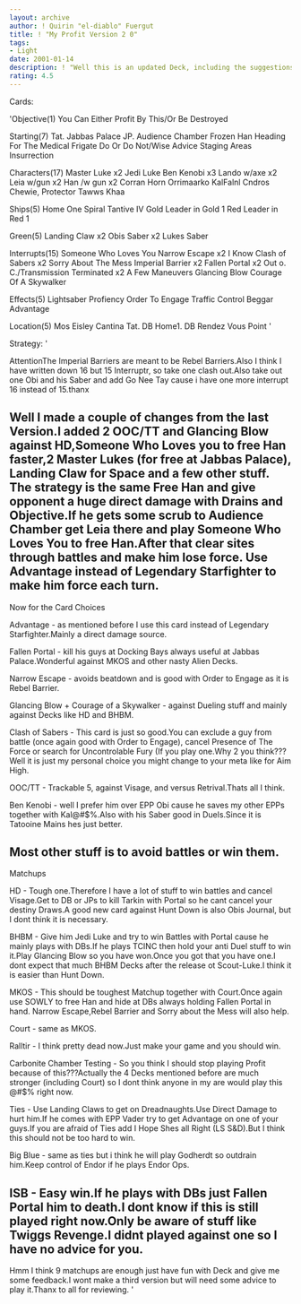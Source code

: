```yaml
---
layout: archive
author: ! Quirin "el-diablo" Fuergut
title: ! "My Profit Version 2 0"
tags:
- Light
date: 2001-01-14
description: ! "Well this is an updated Deck, including the suggestions from the reviews.And NO I dont fear Carbonite Chamber Testing, cause there are at least 4 or 5 better Dark Decks out there, so I dont think anyone in my area will play it."
rating: 4.5
---
```

Cards: 

'Objective(1)
You Can Either Profit By This/Or Be Destroyed

Starting(7)
Tat. Jabbas Palace
JP. Audience Chamber
Frozen Han
Heading For The Medical Frigate
Do Or Do Not/Wise Advice
Staging Areas
Insurrection

Characters(17)
Master Luke x2
Jedi Luke
Ben Kenobi x3
Lando w/axe x2
Leia w/gun x2
Han /w gun x2
Corran Horn
Orrimaarko
KalFalnl Cndros
Chewie, Protector
Tawws Khaa

Ships(5)
Home One
Spiral
Tantive IV
Gold Leader in Gold 1
Red Leader in Red 1

Green(5)
Landing Claw x2
Obis Saber x2
Lukes Saber

Interrupts(15)
Someone Who Loves You
Narrow Escape x2
I Know
Clash of Sabers x2
Sorry About The Mess
Imperial Barrier x2
Fallen Portal x2
Out o. C./Transmission Terminated x2
A Few Maneuvers
Glancing Blow
Courage Of A Skywalker

Effects(5)
Lightsaber Profiency
Order To Engage
Traffic Control
Beggar
Advantage

Location(5)
Mos Eisley
Cantina
Tat. DB
Home1. DB
Rendez Vous Point
'

Strategy: '

AttentionThe Imperial Barriers are meant to be Rebel Barriers.Also I think I have written down 16 but 15 Interruptr, so take one clash out.Also take out one Obi and his Saber and add Go Nee Tay cause i have one more interrupt 16 instead of 15.thanx

Well I made a couple of changes from the last Version.I added 2 OOC/TT and Glancing Blow against HD,Someone Who Loves you to free Han faster,2 Master Lukes (for free at Jabbas Palace), Landing Claw for Space and a few other stuff.
The strategy is the same Free Han and give opponent a huge direct damage with Drains and Objective.If he gets some scrub to Audience Chamber get Leia there and play Someone Who Loves You to free Han.After that clear sites through battles and make him lose force.
Use Advantage instead of Legendary Starfighter to make him force each turn.
--------------------------------------------------
Now for the Card Choices

Advantage - as mentioned before I use this card instead of Legendary Starfighter.Mainly a direct damage source.

Fallen Portal - kill his guys at Docking Bays always useful at Jabbas Palace.Wonderful against MKOS and other nasty Alien Decks.

Narrow Escape - avoids beatdown and is good with Order to Engage as it is Rebel Barrier.

Glancing Blow + Courage of a Skywalker - against Dueling stuff and mainly against Decks like HD and BHBM.

Clash of Sabers - This card is just so good.You can exclude a guy from battle (once again good with Order to Engage), cancel Presence of The Force or search for Uncontrolable Fury (If you play one.Why 2 you think??? Well it is just my personal choice you might change to your meta like for Aim High.

OOC/TT - Trackable 5, against Visage, and versus Retrival.Thats all I think.

Ben Kenobi - well I prefer him over EPP Obi cause he saves my other EPPs together with Kal@#$%.Also with his Saber good in Duels.Since it is Tatooine
Mains hes just better.

Most other stuff is to avoid battles or win them.
--------------------------------------------------

Matchups

HD - Tough one.Therefore I have a lot of stuff to win battles and cancel Visage.Get to DB or JPs to kill Tarkin with Portal so he cant cancel your destiny Draws.A good new card against Hunt Down is also Obis Journal, but I dont think it is necessary.

BHBM - Give him Jedi Luke and try to win Battles with Portal cause he mainly plays with DBs.If he plays TCINC then hold your anti Duel stuff to win it.Play Glancing Blow so you have won.Once you got that you have one.I dont expect that much BHBM Decks after the release ot Scout-Luke.I think it is easier than Hunt Down.

MKOS - This should be toughest Matchup together with Court.Once again use SOWLY to free Han and hide at DBs always holding Fallen Portal in hand.
Narrow Escape,Rebel Barrier and Sorry about the Mess will also help.

Court - same as MKOS.

Ralltir - I think pretty dead now.Just make your game and you should win.

Carbonite Chamber Testing - So you think I should stop playing Profit because of this???Actually the 4 Decks mentioned before are much stronger (including Court) so I dont think anyone in my are would play this @#$% right now.

Ties - Use Landing Claws to get on Dreadnaughts.Use Direct Damage to hurt him.If he comes with EPP Vader try to get Advantage on one of your guys.If you are afraid of Ties add I Hope Shes all Right (LS S&D).But I think this should not be too hard to win.

Big Blue - same as ties but i think he will play Godherdt so outdrain him.Keep control of Endor if he plays Endor Ops.

ISB - Easy win.If he plays with DBs just Fallen Portal him to death.I dont know if this is still played right now.Only be aware of stuff like Twiggs Revenge.I didnt played against one so I have no advice for you.
--------------------------------------------------

Hmm I think 9 matchups are enough just have fun with Deck and give me some feedback.I wont make a third version but will need some advice to play it.Thanx to all for reviewing.   '